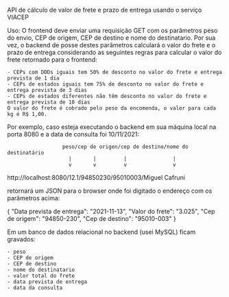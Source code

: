 API de cálculo de valor de frete e prazo de entrega usando o serviço VIACEP

Uso:
	O frontend deve enviar uma requisição GET com os parâmetros peso do envio, CEP de origem, CEP de destino e nome do destinatario. Por sua vez, o backend de posse destes parâmetros calculará o valor do frete e o prazo de entrega considerando as seguintes regras para calcular o valor do frete retornado para o frontend:

	- CEPs com DDDs iguais tem 50% de desconto no valor do frete e entrega prevista de 1 dia
	- CEPs de estados iguais tem 75% de desconto no valor do frete e entrega prevista de 3 dias
	- CEPs de estados diferentes não têm desconto no valor do frete e entrega prevista de 10 dias
	O valor do frete é cobrado pelo peso da encomenda, o valor para cada kg é R$ 1,00.

Por exemplo, caso esteja executando o backend em sua máquina local na porta 8080 e a data de consulta foi 10/11/2021:

                      peso/cep de origen/cep de destino/nome do destinatário
                        |       |         |               |
                        v       v         v               v
http://localhost:8080/12.1/94850230/95010003/Miguel Cafruni

retornará um JSON para o browser onde foi digitado o endereço com os parâmetros acima:

{
    "Data prevista de entrega": "2021-11-13",
    "Valor do frete": "3.025",
    "Cep de origem": "94850-230",
    "Cep de destino": "95010-003"
}


Em um banco de dados relacional no backend (usei MySQL) ficam gravados:

	- peso
	- CEP de origem
	- CEP de destino
	- nome do destinatario
	- valor total do frete
	- data prevista de entrega
	- data da consulta

